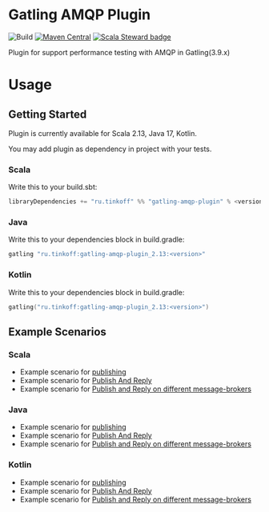 # Gatling AMQP Plugin 

![Build](https://github.com/TinkoffCreditSystems/gatling-amqp-plugin/workflows/Build/badge.svg) [![Maven Central](https://img.shields.io/maven-central/v/ru.tinkoff/gatling-amqp-plugin_2.13.svg?color=success)](https://search.maven.org/search?q=ru.tinkoff.gatling-amqp-plugin) [![Scala Steward badge](https://img.shields.io/badge/Scala_Steward-helping-blue.svg?style=flat&logo=data:image/png;base64,iVBORw0KGgoAAAANSUhEUgAAAA4AAAAQCAMAAAARSr4IAAAAVFBMVEUAAACHjojlOy5NWlrKzcYRKjGFjIbp293YycuLa3pYY2LSqql4f3pCUFTgSjNodYRmcXUsPD/NTTbjRS+2jomhgnzNc223cGvZS0HaSD0XLjbaSjElhIr+AAAAAXRSTlMAQObYZgAAAHlJREFUCNdNyosOwyAIhWHAQS1Vt7a77/3fcxxdmv0xwmckutAR1nkm4ggbyEcg/wWmlGLDAA3oL50xi6fk5ffZ3E2E3QfZDCcCN2YtbEWZt+Drc6u6rlqv7Uk0LdKqqr5rk2UCRXOk0vmQKGfc94nOJyQjouF9H/wCc9gECEYfONoAAAAASUVORK5CYII=)](https://scala-steward.org)

Plugin for support performance testing with AMQP in Gatling(3.9.x)

# Usage

## Getting Started
Plugin is currently available for Scala 2.13, Java 17, Kotlin.

You may add plugin as dependency in project with your tests. 

### Scala

Write this to your build.sbt: 

``` scala
libraryDependencies += "ru.tinkoff" %% "gatling-amqp-plugin" % <version> % Test
``` 

### Java

Write this to your dependencies block in build.gradle:

```java
gatling "ru.tinkoff:gatling-amqp-plugin_2.13:<version>"
```

### Kotlin

Write this to your dependencies block in build.gradle:

```kotlin
gatling("ru.tinkoff:gatling-amqp-plugin_2.13:<version>")
```

## Example Scenarios

### Scala 

* Example scenario for [publishing](src/test/scala/ru/tinkoff/gatling/amqp/examples/PublishExample.scala)
* Example scenario for [Publish And Reply](src/test/scala/ru/tinkoff/gatling/amqp/examples/RequestReplyExample.scala)
* Example scenario for [Publish and Reply on different message-brokers](src/test/scala/ru/tinkoff/gatling/amqp/examples/RequestReplyTwoBrokerExample.scala)

### Java

* Example scenario for [publishing](src/test/java/ru/tinkoff/gatling/amqp/javaapi/examples/PublishExample.java)
* Example scenario for [Publish And Reply](src/test/java/ru/tinkoff/gatling/amqp/javaapi/examples/RequestReplyExample.java)
* Example scenario for [Publish and Reply on different message-brokers](src/test/java/ru/tinkoff/gatling/amqp/javaapi/examples/RequestReplyTwoBrokerExample.java)

### Kotlin

* Example scenario for [publishing](src/test/kotlin/ru/tinkoff/gatling/amqp/javaapi/examples/PublishExample.kt)
* Example scenario for [Publish And Reply](src/test/kotlin/ru/tinkoff/gatling/amqp/javaapi/examples/RequestReplyExample.kt)
* Example scenario for [Publish and Reply on different message-brokers](src/test/kotlin/ru/tinkoff/gatling/amqp/javaapi/examples/RequestReplyTwoBrokerExample.kt)